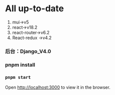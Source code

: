 # All up-to-date

1. mui->v5
2. react->v18.2
3. react-router->v6.2
4. React-redux ->v4.2

### 后台：Django_V4.0

### pnpm install

### `pnpm start`

Open [http://localhost:3000](http://localhost:3000) to view it in the browser.
